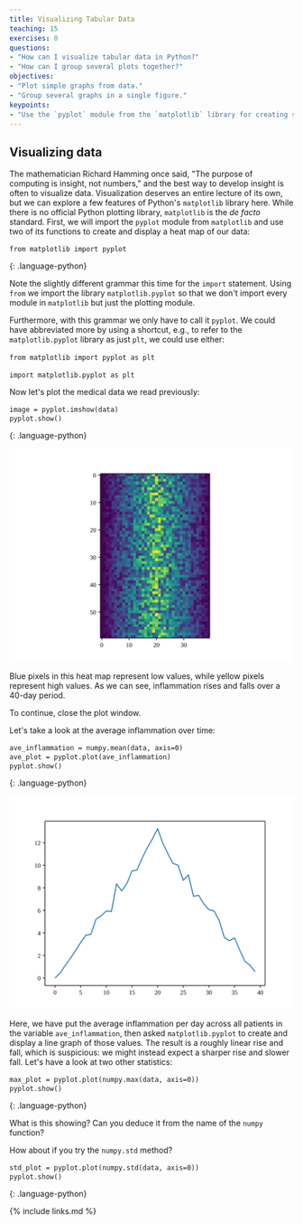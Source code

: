 ```yaml
---
title: Visualizing Tabular Data
teaching: 15
exercises: 0
questions:
- "How can I visualize tabular data in Python?"
- "How can I group several plots together?"
objectives:
- "Plot simple graphs from data."
- "Group several graphs in a single figure."
keypoints:
- "Use the `pyplot` module from the `matplotlib` library for creating simple visualizations."
---
```


## Visualizing data
The mathematician Richard Hamming once said, "The purpose of computing is insight, not numbers," and
the best way to develop insight is often to visualize data.  Visualization deserves an entire
lecture of its own, but we can explore a few features of Python's `matplotlib` library here.  While
there is no official Python plotting library, `matplotlib` is the _de facto_ standard.  First, we will
import the `pyplot` module from `matplotlib` and use two of its functions to create and display a
heat map of our data:

~~~
from matplotlib import pyplot
~~~
{: .language-python}

Note the slightly different grammar this time for the `import` statement. 
Using `from` we import the library `matplotlib.pyplot` so that we don't import every module in `matplotlib` but just the plotting module.

Furthermore, with this grammar we only have to call it `pyplot`. 
We could have abbreviated more by using a shortcut, e.g., to refer to the `matplotlib.pyplot` library as just `plt`, we could use either: 

`from matplotlib import pyplot as plt`

`import matplotlib.pyplot as plt`

Now let's plot the medical data we read previously:

~~~
image = pyplot.imshow(data)
pyplot.show()
~~~
{: .language-python}

![Heatmap of the Data](../fig/inflammation-01-imshow.svg)

Blue pixels in this heat map represent low values, while yellow pixels represent high values.  As we
can see, inflammation rises and falls over a 40-day period.  

To continue, close the plot window.

Let's take a look at the average inflammation over time:

~~~
ave_inflammation = numpy.mean(data, axis=0)
ave_plot = pyplot.plot(ave_inflammation)
pyplot.show()
~~~
{: .language-python}

![Average Inflammation Over Time](../fig/inflammation-01-average.svg)

Here, we have put the average inflammation per day across all patients in the variable `ave_inflammation`, then
asked `matplotlib.pyplot` to create and display a line graph of those values.  The result is a
roughly linear rise and fall, which is suspicious: we might instead expect a sharper rise and slower
fall.  Let's have a look at two other statistics:

~~~
max_plot = pyplot.plot(numpy.max(data, axis=0))
pyplot.show()
~~~
{: .language-python}

What is this showing?  Can you deduce it from the name of the `numpy` function? 

How about if you try the `numpy.std` method?

~~~
std_plot = pyplot.plot(numpy.std(data, axis=0))
pyplot.show()
~~~
{: .language-python}

{% include links.md %}
